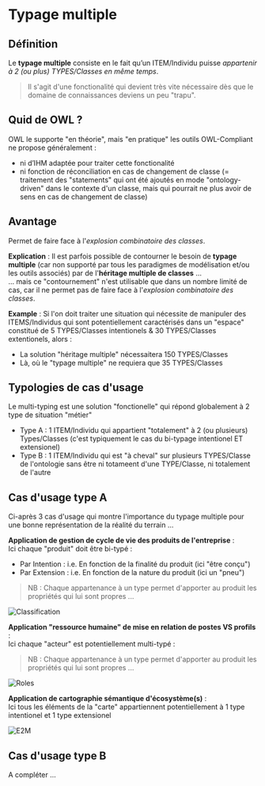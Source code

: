 Typage multiple
==

Définition
-
Le __typage multiple__ consiste en le fait qu’un ITEM/Individu puisse _appartenir à 2 (ou plus) TYPES/Classes en même temps_.     
> Il s'agit d'une fonctionalité qui devient très vite nécessaire dès que le domaine de connaissances deviens un peu "trapu".

Quid de OWL ?
-
OWL le supporte "en théorie", mais "en pratique" les outils OWL-Compliant ne propose généralement : 
   - ni d’IHM adaptée pour traiter cette fonctionalité
   - ni fonction de réconciliation en cas de changement de classe (= traitement des "statements" qui ont été ajoutés en mode "ontology-driven" dans le contexte d'un classe, mais qui pourrait ne plus avoir de sens en cas de changement de classe)

Avantage
-
Permet de faire face à l'_explosion combinatoire des classes_.

__Explication__ : 
Il est parfois possible de contourner le besoin de __typage multiple__ (car non supporté par tous les paradigmes de modélisation et/ou les outils associés) par de l'__héritage multiple de classes__ ...    
... mais ce "contournement" n'est utilisable que dans un nombre limité de cas, car il ne permet pas de faire face à l'_explosion combinatoire des classes_.

__Example__ :
Si l'on doit traiter une situation qui nécessite de manipuler des ITEMS/Individus qui sont potentiellement caractérisés dans un "espace" constitué de 5 TYPES/Classes intentionels & 30 TYPES/Classes extentionels, alors :
* La solution "héritage multiple" nécessaitera 150 TYPES/Classes
* Là, où le "typage multiple" ne requiera que 35 TYPES/Classes

Typologies de cas d'usage
-
Le multi-typing est une solution "fonctionelle" qui répond globalement à 2 type de situation "métier"
* Type A : 1 ITEM/Individu qui appartient "totalement" à 2 (ou plusieurs) Types/Classes (c'est typiquement le cas du bi-typage intentionel ET extensionel)
* Type B : 1 ITEM/Individu qui est "à cheval" sur plusieurs TYPES/Classe de l'ontologie sans être ni totameent d'une TYPE/Classe, ni totalement de l'autre


Cas d'usage type A
-
Ci-après 3 cas d'usage qui montre l'importance du typage multiple pour une bonne représentation de la réalité du terrain ...  

__Application de gestion de cycle de vie des produits de l'entreprise__ :      
Ici chaque "produit" doit être bi-typé :
* Par Intention : i.e. En fonction de la finalité du produit (ici "être conçu")
* Par Extension : i.e. En fonction de la nature du produit (ici un "pneu")
> NB : Chaque appartenance à un type permet d'apporter au produit les propriétés qui lui sont propres ...

![Classification](https://github.com/iPlumb3r/KeQuarks/blob/master/images/Multi-Typing_Classification.png)


__Application "ressource humaine" de mise en relation de postes VS profils__ :    
Ici chaque "acteur" est potentiellement multi-typé :
> NB : Chaque appartenance à un type permet d'apporter au produit les propriétés qui lui sont propres ...

![Roles](https://github.com/iPlumb3r/KeQuarks/blob/master/images/Multi-Typing_Roles.png)

__Application de cartographie sémantique d'écosystème(s)__ :   
Ici tous les éléments de la "carte" appartiennent potentiellement à 1 type intentionel et 1 type extensionel

![E2M](https://github.com/iPlumb3r/KeQuarks/blob/master/images/Multi-Typing_EcosystemMapping.png)

Cas d'usage type B
-

A compléter ...
